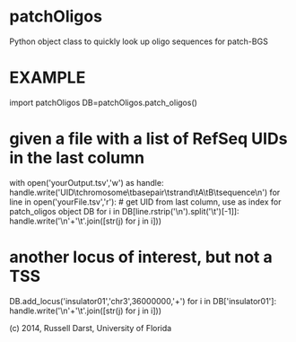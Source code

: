 patchOligos
===========

Python object class to quickly look up oligo sequences for patch-BGS

EXAMPLE
===========

import patchOligos
DB=patchOligos.patch_oligos()

# given a file with a list of RefSeq UIDs in the last column
with open('yourOutput.tsv','w') as handle:
  handle.write('UID\tchromosome\tbasepair\tstrand\tA\tB\tsequence\n')
  for line in open('yourFile.tsv','r'):
    # get UID from last column, use as index for patch_oligos object DB
    for i in DB[line.rstrip('\n').split('\t')[-1]]:
      handle.write('\n'+'\t'.join([str(j) for j in i]))
      
  # another locus of interest, but not a TSS
  DB.add_locus('insulator01','chr3',36000000,'+')
  for i in DB['insulator01']:
    handle.write('\n'+'\t'.join([str(j) for j in i]))

(c) 2014, Russell Darst, University of Florida 
